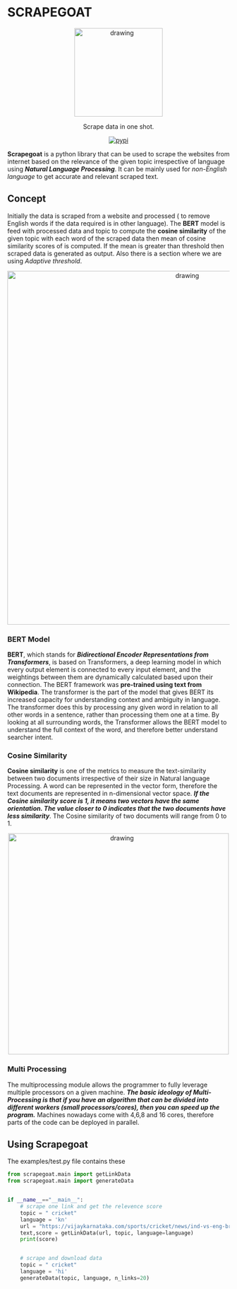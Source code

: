 <h1> SCRAPEGOAT </h1>

<p align="center">
    <img src="https://user-images.githubusercontent.com/63489382/177471710-beaa7603-6a51-45f6-afaa-9c948a928bbd.png" alt="drawing" width="200"/>
</p>

<p align="center">
   Scrape data in one shot.
</p>

<p align="center">
   <a href="https://www.npmjs.com/package/@swc/core">
     <a href="https://pypi.org/project/scrapegoat/"><img src="https://img.shields.io/badge/pypi-package-blue?labelColor=black&style=flat&logo=python&link=https://pypi.org/project/scrapegoat/" alt="pypi" /></a>
   </a>
</p>

**Scrapegoat** is a python library that can be used to scrape the websites from internet based on the relevance of the given topic irrespective of language using ***Natural Language Processing***. It can be mainly used for *non-English language* to get accurate and relevant scraped text.

## Concept
Initially the data is scraped from a website  and  processed ( to remove English words if the data required is in other language). The **BERT** model is feed with processed data and topic  to compute the **cosine similarity** of the given topic with each word of the scraped data then mean of cosine similarity scores of is computed. If the mean is greater than threshold then scraped data is generated as output. Also there is a section where we are using *Adaptive threshold*.

<p align="center">
    <img src="https://user-images.githubusercontent.com/63489382/177385427-2da4d354-03bf-415b-8132-8b0afd874609.png" alt="drawing" width="800"/>
</p>


### BERT Model 
**BERT**, which stands for ***Bidirectional Encoder Representations from Transformers***, is based on Transformers, a deep learning model in which every output element is connected to every input element, and the weightings between them are dynamically calculated based upon their connection. The BERT framework was **pre-trained using text from Wikipedia**. The transformer is the part of the model that gives BERT its increased capacity for understanding context and ambiguity in language. The transformer does this by processing any given word in relation to all other words in a sentence, rather than processing them one at a time. By looking at all surrounding words, the Transformer allows the BERT model to understand the full context of the word, and therefore better understand searcher intent.


### Cosine Similarity
**Cosine similarity** is one of the metrics to measure the text-similarity between two documents irrespective of their size in Natural language Processing. A word can be represented in the vector form, therefore the text documents are represented in n-dimensional vector space. ***If the Cosine similarity score is 1, it means two vectors have the same orientation. The value closer to 0 indicates that the two documents have less similarity***. The Cosine similarity of two documents will range from 0 to 1.


<p align="center">
    <img src="https://user-images.githubusercontent.com/63489382/177380223-3e15e413-fb09-4642-9ccc-5a0730ed25a9.png" alt="drawing" width="500"/>
</p>

### Multi Processing
The multiprocessing module allows the programmer to fully leverage multiple processors on a given machine. ***The basic ideology of Multi-Processing is that if you have an algorithm that can be divided into different workers (small processors/cores), then you can speed up the program.*** Machines nowadays come with 4,6,8 and 16 cores, therefore parts of the code can be deployed in parallel.

## Using Scrapegoat
The examples/test.py file contains these
```python
from scrapegoat.main import getLinkData
from scrapegoat.main import generateData


if __name__=="__main__":
    # scrape one link and get the relevence score
    topic = " cricket"
    language = 'kn'
    url = "https://vijaykarnataka.com/sports/cricket/news/ind-vs-eng-brian-lara-congratulates-jasprit-bumrah-for-breaking-his-world-record-in-test-cricket/articleshow/92628545.cms"
    text,score = getLinkData(url, topic, language=language)
    print(score)


    # scrape and download data
    topic = " cricket"
    language = 'hi'
    generateData(topic, language, n_links=20)

```
